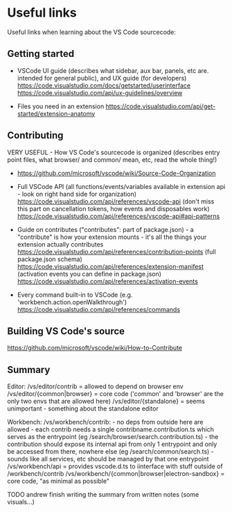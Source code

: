
# Useful links

Useful links when learning about the VS Code sourcecode:

## Getting started

- VSCode UI guide (describes what sidebar, aux bar, panels, etc are. intended for general public), and UX guide (for developers)
https://code.visualstudio.com/docs/getstarted/userinterface
https://code.visualstudio.com/api/ux-guidelines/overview 


- Files you need in an extension
https://code.visualstudio.com/api/get-started/extension-anatomy


## Contributing

VERY USEFUL - How VS Code's sourcecode is organized (describes entry point files, what browser/ and common/ mean, etc, read the whole thing!)
- https://github.com/microsoft/vscode/wiki/Source-Code-Organization 


- Full VSCode API (all functions/events/variables available in extension api - look on right hand side for organization)
https://code.visualstudio.com/api/references/vscode-api
(don't miss this part on cancellation tokens, how events and disposables work) https://code.visualstudio.com/api/references/vscode-api#api-patterns


- Guide on contributes ("contributes": part of package.json) - a "contribute" is how your extension mounts - it's all the things your extension actually contributes
https://code.visualstudio.com/api/references/contribution-points 
(full package.json schema) https://code.visualstudio.com/api/references/extension-manifest
(activation events you can define in package.json) https://code.visualstudio.com/api/references/activation-events


- Every command built-in to VSCode (e.g. 'workbench.action.openWalkthrough')
https://code.visualstudio.com/api/references/commands


## Building VS Code's source

https://github.com/microsoft/vscode/wiki/How-to-Contribute


## Summary

Editor:
/vs/editor/contrib = allowed to depend on browser env
/vs/editor/{common|browser} = core code ('common' and 'browser' are the only two envs that are allowed here)
/vs/editor/{standalone} = seems unimportant - something about the standalone editor


Workbench:
/vs/workbench/contrib:
    - no deps from outside here are allowed
    - each contrib needs a single contribname.contribution.ts which serves as the entrypoint (eg /search/browser/search.contribution.ts)
    - the contribution should expose its internal api from only 1 entrypoint and only be accessed from there, nowhere else (eg /search/common/search.ts) 
      - sounds like all services, etc should be managed by that one entrypoint
/vs/workbench/api = provides vscode.d.ts to iinterface with stuff outside of /workbench/contrib
/vs/workbench/{common|browser|electron-sandbox} = core code, "as minimal as possible"

TODO andrew finish writing the summary from written notes (some visuals...)
